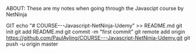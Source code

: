 ABOUT: These are my notes when going through the Javascipt course by NetNinja



GIT
echo "# COURSE---Javascript-NetNinja-Udemy" >> README.md
git init
git add README.md
git commit -m "first commit"
git remote add origin https://github.com/PaulAyling/COURSE---Javascript-NetNinja-Udemy.git
git push -u origin master
